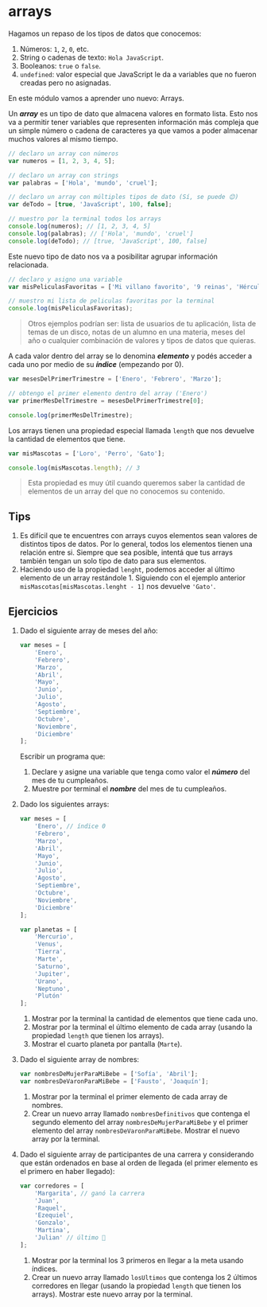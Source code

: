 # arrays

Hagamos un repaso de los tipos de datos que conocemos:

1. Números: `1`, `2`, `0`, etc.
1. String o cadenas de texto: `Hola JavaScript`.
1. Booleanos: `true` o `false`.
1. `undefined`: valor especial que JavaScript le da a variables que no fueron creadas pero no asignadas.

En este módulo vamos a aprender uno nuevo: Arrays.

Un **_array_** es un tipo de dato que almacena valores en formato lista. Esto nos va a permitir tener variables que representen información más compleja que un simple número o cadena de caracteres ya que vamos a poder almacenar muchos valores al mismo tiempo.

```javascript
// declaro un array con números
var numeros = [1, 2, 3, 4, 5];

// declaro un array con strings
var palabras = ['Hola', 'mundo', 'cruel'];

// declaro un array con múltiples tipos de dato (Sí, se puede 😊)
var deTodo = [true, 'JavaScript', 100, false];

// muestro por la terminal todos los arrays
console.log(numeros); // [1, 2, 3, 4, 5]
console.log(palabras); // ['Hola', 'mundo', 'cruel']
console.log(deTodo); // [true, 'JavaScript', 100, false]
```

Este nuevo tipo de dato nos va a posibilitar agrupar información relacionada.

```javascript
// declaro y asigno una variable
var misPeliculasFavoritas = ['Mi villano favorito', '9 reinas', 'Hércules vigila'];

// muestro mi lista de peliculas favoritas por la terminal
console.log(misPeliculasFavoritas);
```

> Otros ejemplos podrían ser: lista de usuarios de tu aplicación, lista de temas de un disco, notas de un alumno en una materia, meses del año o cualquier combinación de valores y tipos de datos que quieras.

A cada valor dentro del array se lo denomina **_elemento_** y podés acceder a cada uno por medio de su **_índice_** (empezando por 0).

```javascript
var mesesDelPrimerTrimestre = ['Enero', 'Febrero', 'Marzo'];

// obtengo el primer elemento dentro del array ('Enero')
var primerMesDelTrimestre = mesesDelPrimerTrimestre[0];

console.log(primerMesDelTrimestre);
```

Los arrays tienen una propiedad especial llamada `length` que nos devuelve la cantidad de elementos que tiene.

```javascript
var misMascotas = ['Loro', 'Perro', 'Gato'];

console.log(misMascotas.length); // 3
```

> Esta propiedad es muy útil cuando queremos saber la cantidad de elementos de un array del que no conocemos su contenido.

## Tips

1. Es difícil que te encuentres con arrays cuyos elementos sean valores de distintos tipos de datos. Por lo general, todos los elementos tienen una relación entre si. Siempre que sea posible, intentá que tus arrays también tengan un solo tipo de dato para sus elementos.
1. Haciendo uso de la propiedad `lenght`, podemos acceder al último elemento de un array restándole 1. Siguiendo con el ejemplo anterior `misMascotas[misMascotas.lenght - 1]` nos devuelve `'Gato'`.

## Ejercicios

1. Dado el siguiente array de meses del año:

    ```javascript
    var meses = [
        'Enero',
        'Febrero',
        'Marzo',
        'Abril',
        'Mayo',
        'Junio',
        'Julio',
        'Agosto',
        'Septiembre',
        'Octubre',
        'Noviembre',
        'Diciembre'
    ];
    ```

    Escribir un programa que:

    1. Declare y asigne una variable que tenga como valor el **_número_** del mes de tu cumpleaños.
    1. Muestre por terminal el **_nombre_** del mes de tu cumpleaños.

1. Dado los siguientes arrays:

    ```javascript
    var meses = [
        'Enero', // índice 0
        'Febrero',
        'Marzo',
        'Abril',
        'Mayo',
        'Junio',
        'Julio',
        'Agosto',
        'Septiembre',
        'Octubre',
        'Noviembre',
        'Diciembre'
    ];

    var planetas = [
        'Mercurio',
        'Venus',
        'Tierra',
        'Marte',
        'Saturno',
        'Jupiter',
        'Urano',
        'Neptuno',
        'Plutón'
    ];
    ```

    1. Mostrar por la terminal la cantidad de elementos que tiene cada uno.
    1. Mostrar por la terminal el último elemento de cada array (usando la propiedad `length` que tienen los arrays).
    1. Mostrar el cuarto planeta por pantalla (`Marte`).

1. Dado el siguiente array de nombres:

    ```javascript
    var nombresDeMujerParaMiBebe = ['Sofía', 'Abril'];
    var nombresDeVaronParaMiBebe = ['Fausto', 'Joaquín'];
    ```

    1. Mostrar por la terminal el primer elemento de cada array de nombres.
    1. Crear un nuevo array llamado `nombresDefinitivos` que contenga el segundo elemento del array `nombresDeMujerParaMiBebe` y el primer elemento del array `nombresDeVaronParaMiBebe`. Mostrar el nuevo array por la terminal.

1. Dado el siguiente array de participantes de una carrera y considerando que están ordenados en base al orden de llegada (el primer elemento es el primero en haber llegado):

    ```javascript
    var corredores = [
        'Margarita', // ganó la carrera
        'Juan',
        'Raquel',
        'Ezequiel',
        'Gonzalo',
        'Martina',
        'Julian' // último 🙁
    ];
    ```

    1. Mostrar por la terminal los 3 primeros en llegar a la meta usando índices.
    1. Crear un nuevo array llamado `losUltimos` que contenga los 2 últimos corredores en llegar (usando la propiedad `length` que tienen los arrays). Mostrar este nuevo array por la terminal.
